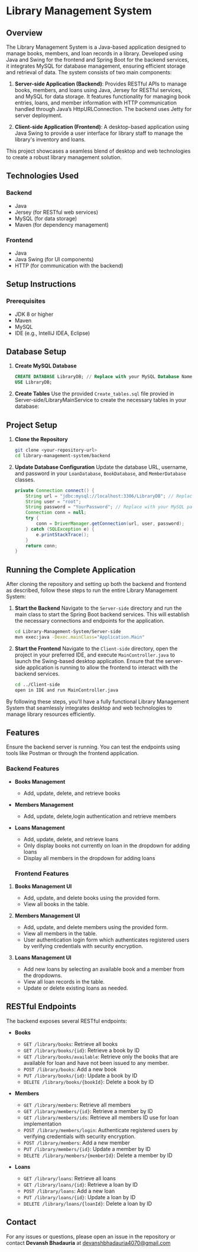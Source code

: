 # Library Management System

## Overview

The Library Management System is a Java-based application designed to manage books, members, and loan records in a library. Developed using Java and Swing for the frontend and Spring Boot for the backend services, it integrates MySQL for database management, ensuring efficient storage and retrieval of data. The system consists of two main components:

1. **Server-side Application (Backend)**: Provides RESTful APIs to manage books, members, and loans using Java, Jersey for RESTful services, and MySQL for data storage. It features functionality for managing book entries, loans, and member information with HTTP communication handled through Java’s HttpURLConnection. The backend uses Jetty for server deployment.

2. **Client-side Application (Frontend)**: A desktop-based application using Java Swing to provide a user interface for library staff to manage the library's inventory and loans.

This project showcases a seamless blend of desktop and web technologies to create a robust library management solution.


## Technologies Used

### Backend
- Java
- Jersey (for RESTful web services)
- MySQL (for data storage)
- Maven (for dependency management)

### Frontend
- Java
- Java Swing (for UI components)
- HTTP (for communication with the backend)

## Setup Instructions

### Prerequisites
- JDK 8 or higher
- Maven
- MySQL
- IDE (e.g., IntelliJ IDEA, Eclipse)

## Database Setup

1. **Create MySQL Database**
    ```sql
    CREATE DATABASE LibraryDB; // Replace with your MySQL Database Name
    USE LibraryDB;
    ```

2. **Create Tables**
    Use the provided `Create_tables.sql` file provied in Server-side/LibraryMainService to create the necessary tables in your database:
   

## Project Setup

1. **Clone the Repository**
    ```bash
    git clone <your-repository-url> 
    cd library-management-system/backend
    ```

2. **Update Database Configuration**
    Update the database URL, username, and password in your `LoanDatabase`, `BookDatabase`, and `MemberDatabase` classes.
    ```java
    private Connection connect() {
        String url = "jdbc:mysql://localhost:3306/LibraryDB"; // Replace with your MySQL Database Name
        String user = "root";
        String password = "YourPassword"; // Replace with your MySQL password
        Connection conn = null;
        try {
            conn = DriverManager.getConnection(url, user, password);
        } catch (SQLException e) {
            e.printStackTrace();
        }
        return conn;
    }
    ```
## Running the Complete Application

After cloning the repository and setting up both the backend and frontend as described, follow these steps to run the entire Library Management System:

1. **Start the Backend**
    Navigate to the `Server-side` directory and run the main class to start the Spring Boot backend services. This will establish the necessary connections and endpoints for the application.
    ```bash
    cd Library-Management-System/Server-side
    mvn exec:java -Dexec.mainClass="Application.Main"
    ```

2. **Start the Frontend**
    Navigate to the `Client-side` directory, open the project in your preferred IDE, and execute `MainController.java` to launch the Swing-based desktop application. Ensure that the server-side application is 
    running to allow the frontend to interact with the backend services.
    ```bash
    cd ../Client-side
    open in IDE and run MainController.java
    ```

By following these steps, you'll have a fully functional Library Management System that seamlessly integrates desktop and web technologies to manage library resources efficiently.

## Features

Ensure the backend server is running. You can test the endpoints using tools like Postman or through the frontend application.

### Backend Features
- **Books Management**
  - Add, update, delete, and retrieve books 
- **Members Management**
  - Add, update, delete,login authentication and retrieve members
- **Loans Management**
  - Add, update, delete, and retrieve loans
  - Only display books not currently on loan in the dropdown for adding loans
  - Display all members in the dropdown for adding loans

  ### Frontend Features
1. **Books Management UI**
    - Add, update, and delete books using the provided form.
    - View all books in the table.

2. **Members Management UI**
    - Add, update, and delete members using the provided form.
    - View all members in the table.
    - User authentication login form which authenticates registered users by verifying credentials with security encryption.

3. **Loans Management UI**
    - Add new loans by selecting an available book and a member from the dropdowns.
    - View all loan records in the table.
    - Update or delete existing loans as needed.


## RESTful Endpoints

The backend exposes several RESTful endpoints:

- **Books**
  - `GET /library/books`: Retrieve all books
  - `GET /library/books/{id}`: Retrieve a book by ID
  - `GET /library/books/available`: Retrieve only the books that are available for loan and have not been issued to any member.
  - `POST /library/books`: Add a new book
  - `PUT /library/books/{id}`: Update a book by ID
  - `DELETE /library/books/{bookId}`: Delete a book by ID

- **Members**
  - `GET /library/members`: Retrieve all members
  - `GET /library/members/{id}`: Retrieve a member by ID
  - `GET /library/members/ids`: Retrieve all members ID use for loan implementation 
  - `POST /library/members/login`: Authenticate registered users by verifying credentials with security encryption.
  - `POST /library/members`: Add a new member
  - `PUT /library/members/{id}`: Update a member by ID
  - `DELETE /library/members/{memberId}`: Delete a member by ID

- **Loans**
  - `GET /library/loans`: Retrieve all loans
  - `GET /library/loans/{id}`: Retrieve a loan by ID
  - `POST /library/loans`: Add a new loan
  - `PUT /library/loans/{id}`: Update a loan by ID
  - `DELETE /library/loans/{loanId}`: Delete a loan by ID

## Contact

For any issues or questions, please open an issue in the repository or contact **Devansh Bhadauria** at devanshbhadauria4070@gmail.com

